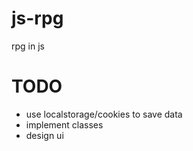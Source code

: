 # js-rpg
rpg in js


# TODO

- use localstorage/cookies to save data
- implement classes
- design ui